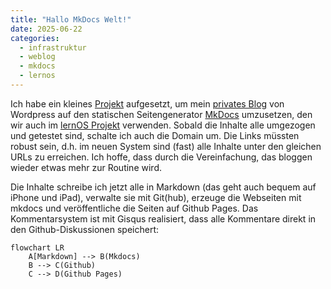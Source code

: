 ```yaml
---
title: "Hallo MkDocs Welt!"
date: 2025-06-22
categories:
  - infrastruktur
  - weblog
  - mkdocs
  - lernos
---
```


Ich habe ein kleines [Projekt](../../projects/2025-blog-migration.md) aufgesetzt, um mein [privates Blog](https://blog.dueckert.eu/) von Wordpress auf den statischen Seitengenerator [MkDocs](https://www.mkdocs.org/) umzusetzen, den wir auch im [lernOS Projekt](https://lernos.org) verwenden. Sobald die Inhalte alle umgezogen und getestet sind, schalte ich auch die Domain um. Die Links müssten robust sein, d.h. im neuen System sind (fast) alle Inhalte unter den gleichen URLs zu erreichen. Ich hoffe, dass durch die Vereinfachung, das bloggen wieder etwas mehr zur Routine wird.

Die Inhalte schreibe ich jetzt alle in Markdown (das geht auch bequem auf iPhone und iPad), verwalte sie mit Git(hub), erzeuge die Webseiten mit mkdocs und veröffentliche die Seiten auf Github Pages. Das Kommentarsystem ist mit Gisqus realisiert, dass alle Kommentare direkt in den Github-Diskussionen speichert:

```mermaid
flowchart LR
    A[Markdown] --> B(Mkdocs)
    B --> C(Github)
    C --> D(Github Pages)
```